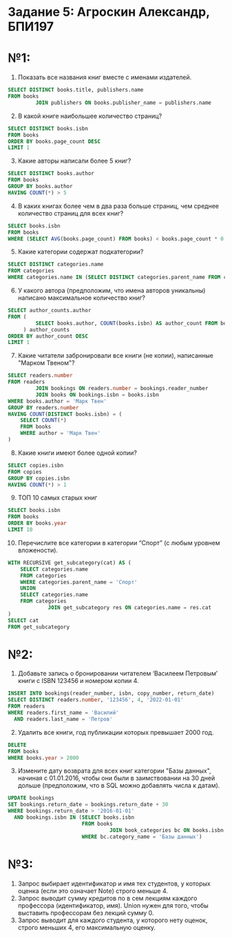 # Задание 5: Агроскин Александр, БПИ197

# №1: 

1. Показать все названия книг вместе с именами издателей.
```sql
SELECT DISTINCT books.title, publishers.name
FROM books
         JOIN publishers ON books.publisher_name = publishers.name
```
2. В какой книге наибольшее количество страниц?

```sql
SELECT DISTINCT books.isbn
FROM books
ORDER BY books.page_count DESC
LIMIT 1
```

3. Какие авторы написали более 5 книг?

```sql
SELECT DISTINCT books.author
FROM books
GROUP BY books.author
HAVING COUNT(*) > 5
```

4. В каких книгах более чем в два раза больше страниц, чем среднее количество страниц для всех книг?

```sql
SELECT books.isbn
FROM books
WHERE (SELECT AVG(books.page_count) FROM books) < books.page_count * 0.5
```

5. Какие категории содержат подкатегории?

```sql
SELECT DISTINCT categories.name
FROM categories
WHERE categories.name IN (SELECT DISTINCT categories.parent_name FROM categories)
```

6. У какого автора (предположим, что имена авторов уникальны) написано максимальное количество книг?

```sql
SELECT author_counts.author
FROM (
         SELECT books.author, COUNT(books.isbn) AS author_count FROM books GROUP BY books.author
     ) author_counts
ORDER BY author_count DESC
LIMIT 1
```

7. Какие читатели забронировали все книги (не копии), написанные "Марком Твеном"?

```sql
SELECT readers.number
FROM readers
         JOIN bookings ON readers.number = bookings.reader_number
         JOIN books ON bookings.isbn = books.isbn
WHERE books.author = 'Марк Твен'
GROUP BY readers.number
HAVING COUNT(DISTINCT books.isbn) = (
    SELECT COUNT(*)
    FROM books
    WHERE author = 'Марк Твен'
)
```

8. Какие книги имеют более одной копии?

```sql
SELECT copies.isbn
FROM copies
GROUP BY copies.isbn
HAVING COUNT(*) > 1
```

9. ТОП 10 самых старых книг

```sql
SELECT books.isbn
FROM books
ORDER BY books.year
LIMIT 10
```

10. Перечислите все категории в категории “Спорт” (с любым уровнем вложености).

```sql
WITH RECURSIVE get_subcategory(cat) AS (
    SELECT categories.name
    FROM categories
    WHERE categories.parent_name = 'Спорт'
    UNION
    SELECT categories.name
    FROM categories
             JOIN get_subcategory res ON categories.name = res.cat
)
SELECT cat
FROM get_subcategory
```

# №2:

1. Добавьте запись о бронировании читателем ‘Василеем Петровым’ книги с ISBN 123456 и номером копии 4.

```sql
INSERT INTO bookings(reader_number, isbn, copy_number, return_date)
SELECT DISTINCT readers.number, '123456', 4, '2022-01-01'
FROM readers
WHERE readers.first_name = 'Василий'
  AND readers.last_name = 'Петров'
```

2. Удалить все книги, год публикации которых превышает 2000 год.

```sql
DELETE
FROM books
WHERE books.year > 2000
```

3. Измените дату возврата для всех книг категории "Базы данных", начиная с 01.01.2016, чтобы они были в заимствовании на 30 дней дольше (предположим, что в SQL можно добавлять числа к датам).

```sql
UPDATE bookings
SET bookings.return_date = bookings.return_date + 30
WHERE bookings.return_date > '2016-01-01'
  AND bookings.isbn IN (SELECT books.isbn
                        FROM books
                                 JOIN book_categories bc ON books.isbn = bc.isbn
                        WHERE bc.category_name = 'Базы данных')
```

# №3:

1. Запрос выбирает идентификатор и имя тех студентов, у которых оценка (если это означает Note) строго меньше 4.
2. Запрос выводит сумму кредитов по в сем лекциям каждого профессора (идентификатор, имя). Union нужен для того, чтобы выставить профессорам без лекций сумму 0.
3. Запрос выводит для каждого студента, у которого нету оценок, строго меньших 4, его максимальную оценку.
